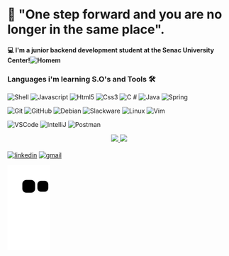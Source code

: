 # :man: "One step forward and you are no longer in the same place".

#### :computer: I'm a junior backend development student at the Senac University Center!![Homem](https://blogdokelmer.files.wordpress.com/2009/06/fighomemletracaminhando.gif )

### Languages i'm learning S.O's and Tools 🛠

![Shell](https://img.shields.io/badge/Shell-05122A?style=flat&logo=gnu-bash&logoColor=white) ![Javascript](https://img.shields.io/badge/-Javascript-05122A?style=flat&logo=js&logoColor=yellow) ![Html5](https://img.shields.io/badge/-Html-05122A?style=flat&logo=html5&logoColor=red) ![Css3](https://img.shields.io/badge/-Css-05122A?style=flat&logo=css3&logoColor=blue) ![C #](https://img.shields.io/badge/-CSharp-05122A?style=flat&logo=csharp&logoColor=green) ![Java](https://img.shields.io/badge/-Java-05122A?style=flat&logo=Java) ![Spring](https://img.shields.io/badge/-Spring-05122A?style=flat&logo=spring)

![Git](https://img.shields.io/badge/-Git-05122A?style=flat&logo=git) ![GitHub](https://img.shields.io/badge/-GitHub-05122A?style=flat&logo=github) ![Debian](https://img.shields.io/badge/-Debian-05122A?style=flat&logo=debian) ![Slackware](https://img.shields.io/badge/-Slackware-05122A?style=flat&logo=slackware) ![Linux](https://img.shields.io/badge/-Linux-05122A?style=flat&logo=linux&logoColor=white) ![Vim](https://img.shields.io/badge/-Vim-05122A?style=flat&logo=vim)&nbsp;

![VSCode](https://img.shields.io/badge/-VSCode-05122A?style=flat&logo=visual-studio-code&logoColor=007ACC) ![IntelliJ](https://img.shields.io/badge/-IntelliJ-05122A?style=flat&logo=jetbrains) ![Postman](https://img.shields.io/badge/-Postman-05122A?style=flat&logo=postman)  



<div align="center">
  <a href="https://github.com/eduardoluisreis">
  <img height="180em" src="https://github-readme-stats.vercel.app/api?username=eduardoluisreis&show_icons=true&theme=algolia&include_all_commits=true&count_private=true"/>
  <img height="180em" src="https://github-readme-stats.vercel.app/api/top-langs/?username=eduardoluisreis&layout=compact&langs_count=7&theme=algolia"/>
</div>

<!--[![eduardoluisreis GitHub Stats](https://github-readme-stats.vercel.app/api?username=eduardoluisreis)](https://github.com/eduardoluisreis/github-readme-stats)-->




<!--<div style="display:inline_block"><br>
    <img align="center"alt="linux"height="30"width="40"src="https://cdn.jsdelivr.net/gh/devicons/devicon/icons/linux/linux-original.svg">
    <img align="center"alt="vim"height="30"width="40"src="https://cdn.jsdelivr.net/gh/devicons/devicon/icons/vim/vim-original.svg">
    <img align="center"alt="debian"height="30"width="40"src="https://cdn.jsdelivr.net/gh/devicons/devicon/icons/debian/debian-original.svg">
    <img align="center"alt="slackware"height="30"width="40"src="https://upload.wikimedia.org/wikipedia/commons/3/34/Slackware_logo.svg">
    <img align="center"alt="java"height="30"width="40"src="https://cdn.jsdelivr.net/gh/devicons/devicon/icons/java/java-original.svg">
    <img align="center"alt="spring"height="30"width="40"src="https://cdn.jsdelivr.net/gh/devicons/devicon/icons/spring/spring-original.svg">
    <img align="center"alt="html"height="30"width="40"src="https://cdn.jsdelivr.net/gh/devicons/devicon/icons/html5/html5-original.svg">    
    <img align="center"alt="css"height="30"width="40"src="https://cdn.jsdelivr.net/gh/devicons/devicon/icons/css3/css3-original.svg">
    <img align="center"alt="javascript"height="30"width="40"src="https://cdn.jsdelivr.net/gh/devicons/devicon/icons/javascript/javascript-original.svg">
    <img align="center"alt="git"height="30"width="40"src="https://cdn.jsdelivr.net/gh/devicons/devicon/icons/git/git-original.svg">
    <img align="center"alt="git"height="30"width="40"src="https://cdn.jsdelivr.net/gh/devicons/devicon/icons/csharp/csharp-original.svg">    
</div>-->
  

<div style="display:inline_block"><br>
      <a href="https://www.linkedin.com/in/eduardo-luis-ferreira-reis/" target="_blank"><img align="center" alt="linkedin" height="70" width="80" src="https://cdn.jsdelivr.net/gh/devicons/devicon/icons/linkedin/linkedin-original-wordmark.svg" target="_blank"></a>
   <!--<a href="https://github.com/eduardoluisreis" target="_blank"><img align="center" alt="github" height="30" width="40" src="https://cdn.jsdelivr.net/gh/devicons/devicon/icons/github/github-original.svg" target="_blank"></a>-->
    <a href="mailto:eduardo@eduardoreis.dev.br" target="_blank"><img align="center" alt="gmail" height="30" width="50" src="https://cdn.jsdelivr.net/gh/devicons/devicon/icons/google/google-original.svg" target="_blank"></a>
    
  ![Snake animation](https://github.com/eduardoluisreis/eduardoluisreis/blob/output/github-contribution-grid-snake.svg)
    
  </div>





